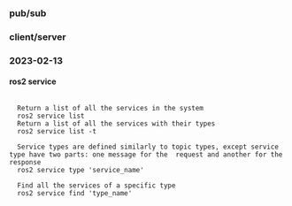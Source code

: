 ### pub/sub

### client/server




### 2023-02-13
#### ros2 service
  
  <pre><code>
  Return a list of all the services in the system
  ros2 service list  
  Return a list of all the services with their types
  ros2 service list -t 
  
  Service types are defined similarly to topic types, except service type have two parts: one message for the  request and another for the response
  ros2 service type 'service_name'
  
  Find all the services of a specific type
  ros2 service find 'type_name'
  </code></pre>
  
  

